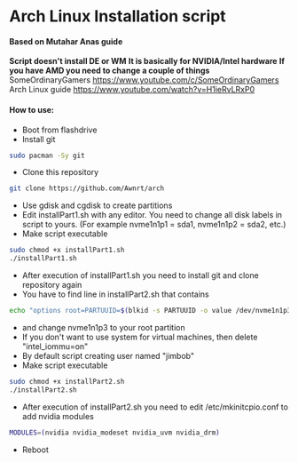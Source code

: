 # Arch Linux Installation script
#### Based on Mutahar Anas guide
**Script doesn't install DE or WM**
**It is basically for NVIDIA/Intel hardware**
**If you have AMD you need to change a couple of things**
SomeOrdinaryGamers <https://www.youtube.com/c/SomeOrdinaryGamers>
Arch Linux guide <https://www.youtube.com/watch?v=H1ieRvLRxP0>
#### How to use:

- Boot from flashdrive
- Install git
```sh
sudo pacman -Sy git
```
- Clone this repository
```sh
git clone https://github.com/Awnrt/arch
```
- Use gdisk and cgdisk to create partitions
- Edit installPart1.sh with any editor. You need to change all disk labels in script to yours. (For example nvme1n1p1 = sda1, nvme1n1p2 = sda2, etc.)
- Make script executable
```sh
sudo chmod +x installPart1.sh
./installPart1.sh
```
- After execution of installPart1.sh you need to install git and clone repository again
- You have to find line in installPart2.sh that contains
```sh
echo "options root=PARTUUID=$(blkid -s PARTUUID -o value /dev/nvme1n1p3) rw" nvidia-drm.modeset=1 intel_iommu=on
```
-  and change nvme1n1p3 to your root partition
-  If you don't want to use system for virtual machines, then delete "intel_iommu=on"
-  By default script creating user named "jimbob"
- Make script executable
```sh
sudo chmod +x installPart2.sh
./installPart2.sh
```
- After execution of installPart2.sh you need to edit /etc/mkinitcpio.conf to add nvidia modules
```sh
MODULES=(nvidia nvidia_modeset nvidia_uvm nvidia_drm)
```
- Reboot
